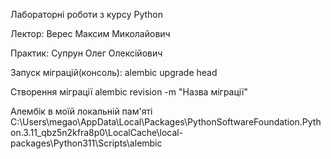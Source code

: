 Лабораторні роботи з курсу Python

Лектор: Верес Максим Миколайович

Практик: Супрун Олег Олексійович

Запуск міграцій(консоль): 
alembic upgrade head

Створення міграції 
alembic revision -m "Назва міграції"

Алембік в моїй локальній пам'яті 
C:\Users\megao\AppData\Local\Packages\PythonSoftwareFoundation.Python.3.11_qbz5n2kfra8p0\LocalCache\local-packages\Python311\Scripts\alembic 